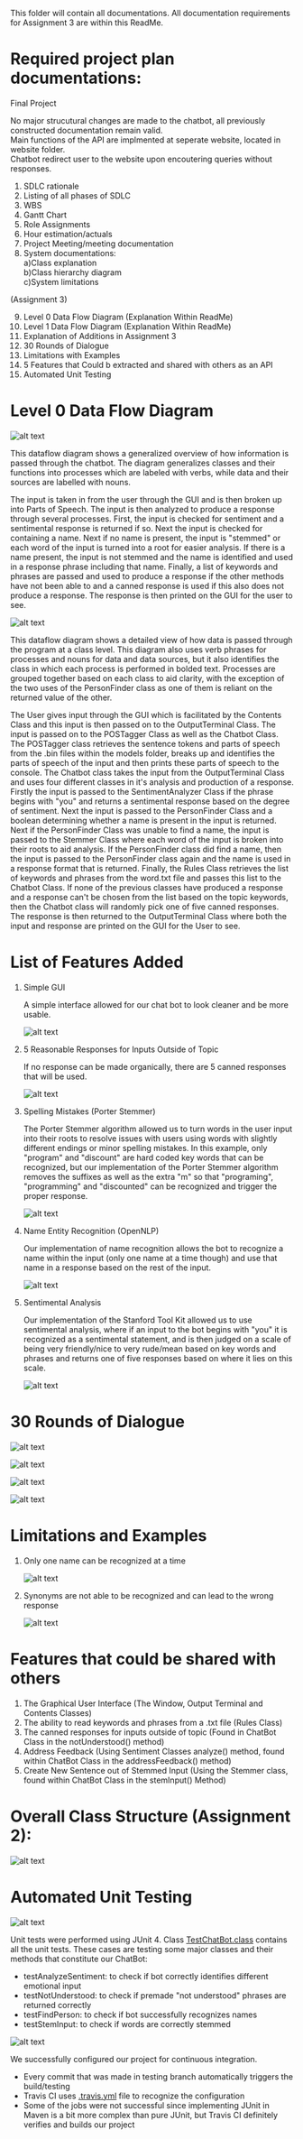 This folder will contain all documentations. All documentation requirements for Assignment 3 are within this ReadMe.
# Required project plan documentations: #  
Final Project  
  
No major strucutural changes are made to the chatbot, all previously constructed documentation remain valid.  
Main functions of the API are implmented at seperate website, located in website folder.  
Chatbot redirect user to the website upon encoutering queries without responses.

1. SDLC rationale  
2. Listing of all phases of SDLC  
3. WBS  
4. Gantt Chart
5. Role Assignments
6. Hour estimation/actuals
7. Project Meeting/meeting documentation
8. System documentations:   
   a)Class explanation  
   b)Class hierarchy diagram  
   c)System limitations  

(Assignment 3)

9. Level 0 Data Flow Diagram (Explanation Within ReadMe)
10. Level 1 Data Flow Diagram  (Explanation Within ReadMe)
11. Explanation of Additions in Assignment 3
4. 30 Rounds of Dialogue
5. Limitations with Examples
6. 5 Features that Could b extracted and shared with others as an API
7. Automated Unit Testing
# Level 0 Data Flow Diagram #

![alt text](https://github.com/COSC310-Project-Group-8/AssignmentTwo/blob/main/Documentations/Level%200%20Data%20Flow%20Diagram.png?raw=true)

This dataflow diagram shows a generalized overview of how information is passed through the chatbot. The diagram generalizes classes and their functions into processes which are labeled with verbs, while data and their sources are labelled with nouns. 

The input is taken in from the user through the GUI and is then broken up into Parts of Speech. The input is then analyzed to produce a response through several processes. First, the input is checked for sentiment and a sentimental response is returned if so. Next the input is checked for containing a name. Next if no name is present, the input is "stemmed" or each word of the input is turned into a root for easier analysis. If there is a name present, the input is not stemmed and the name is identified and used in a response phrase including that name. Finally, a list of keywords and phrases are passed and used to produce a response if the other methods have not been able to and a canned response is used if this also does not produce a response. The response is then printed on the GUI for the user to see.

![alt text](https://github.com/COSC310-Project-Group-8/AssignmentTwo/blob/fd0bcfeda9833c60a80bb416c56657d18d4f362c/Documentations/Level%201%20Data%20Flow%20Diagram.png?raw=true)

This dataflow diagram shows a detailed view of how data is passed through the program at a class level. This diagram also uses verb phrases for processes and nouns for data and data sources, but it also identifies the class in which each process is performed in bolded text. Processes are grouped together based on each class to aid clarity, with the exception of the two uses of the PersonFinder class as one of them is reliant on the returned value of the other.

The User gives input through the GUI which is facilitated by the Contents Class and this input is then passed on to the OutputTerminal Class. The input is passed on to the POSTagger Class as well as the Chatbot Class. The POSTagger class retrieves the sentence tokens and parts of speech from the .bin files within the models folder, breaks up and identifies the parts of speech of the input and then prints these parts of speech to the console. The Chatbot class takes the input from the OutputTerminal Class and uses four different classes in it's analysis and production of a response. Firstly the input is passed to the SentimentAnalyzer Class if the phrase begins with "you" and returns a sentimental response based on the degree of sentiment. Next the input is passed to the PersonFinder Class and a boolean determining whether a name is present in the input is returned. Next if the PersonFinder Class was unable to find a name, the input is passed to the Stemmer Class where each word of the input is broken into their roots to aid analysis. If the PersonFinder class did find a name, then the input is passed to the PersonFinder class again and the name is used in a response format that is returned. Finally, the Rules Class retrieves the list of keywords and phrases from the word.txt file and passes this list to the Chatbot Class. If none of the previous classes have produced a response and a response can't be chosen from the list based on the topic keywords, then the Chatbot class will randomly pick one of five canned responses. The response is then returned to the OutputTerminal Class where both the input and response are printed on the GUI for the User to see.

# List of Features Added

1. Simple GUI

   A simple interface allowed for our chat bot to look cleaner and be more usable.

   ![alt text](https://github.com/COSC310-Project-Group-8/AssignmentTwo/blob/main/Documentations/feature1.png?raw=true)

2. 5 Reasonable Responses for Inputs Outside of Topic

   If no response can be made organically, there are 5 canned responses that will be used.

   ![alt text](https://github.com/COSC310-Project-Group-8/AssignmentTwo/blob/main/Documentations/feature2.png?raw=true)

3. Spelling Mistakes (Porter Stemmer)

   The Porter Stemmer algorithm allowed us to turn words in the user input into their roots to resolve issues with users using words with slightly different endings or minor spelling mistakes. In this example, only "program" and "discount" are hard coded key words that can be recognized, but our implementation of the Porter Stemmer algorithm removes the suffixes as well as the extra "m" so that "programing", "programming" and "discounted" can be recognized and trigger the proper response.

   ![alt text](https://github.com/COSC310-Project-Group-8/AssignmentTwo/blob/main/Documentations/feature3.png?raw=true)

4. Name Entity Recognition (OpenNLP)

   Our implementation of name recognition allows the bot to recognize a name within the input (only one name at a time though) and use that name in a response based on the rest of the input.

   ![alt text](https://github.com/COSC310-Project-Group-8/AssignmentTwo/blob/main/Documentations/feature4.png?raw=true)

5. Sentimental Analysis

   Our implementation of the Stanford Tool Kit allowed us to use sentimental analysis, where if an input to the bot begins with "you" it is recognized as a sentimental statement, and is then judged on a scale of being very friendly/nice to very rude/mean based on key words and phrases and returns one of five responses based on where it lies on this scale.

   ![alt text](https://github.com/COSC310-Project-Group-8/AssignmentTwo/blob/main/Documentations/feature5.png?raw=true)

# 30 Rounds of Dialogue

![alt text](https://github.com/COSC310-Project-Group-8/AssignmentTwo/blob/main/Documentations/30%20Rounds%20(1).png?raw=true)

![alt text](https://github.com/COSC310-Project-Group-8/AssignmentTwo/blob/main/Documentations/30%20Rounds%20(2).png?raw=true)

![alt text](https://github.com/COSC310-Project-Group-8/AssignmentTwo/blob/main/Documentations/30%20Rounds%20(3).png?raw=true)

![alt text](https://github.com/COSC310-Project-Group-8/AssignmentTwo/blob/main/Documentations/30%20Rounds%20(4).png?raw=true)

# Limitations and Examples

1. Only one name can be recognized at a time

   ![alt text](https://github.com/COSC310-Project-Group-8/AssignmentTwo/blob/main/Documentations/Limitations%20(1).png?raw=true)

2. Synonyms are not able to be recognized and can lead to the wrong response

   ![alt text](https://github.com/COSC310-Project-Group-8/AssignmentTwo/blob/main/Documentations/Limitations%20(2).png?raw=true)

# Features that could be shared with others

1. The Graphical User Interface (The Window, Output Terminal and Contents Classes)
2. The ability to read keywords and phrases from a .txt file (Rules Class)
3. The canned responses for inputs outside of topic (Found in ChatBot Class in the notUnderstood() method)
4. Address Feedback (Using Sentiment Classes analyze() method, found within ChatBot Class in the addressFeedback() method)
5. Create New Sentence out of Stemmed Input (Using the Stemmer class, found within ChatBot Class in the stemInput() Method)

# Overall Class Structure (Assignment 2): #

![alt text](https://github.com/COSC310-Project-Group-8/AssignmentTwo/blob/main/Documentations/UML%20(1).png?raw=true)

# Automated Unit Testing

![alt text](https://github.com/COSC310-Project-Group-8/AssignmentTwo/blob/main/Documentations/JUnit%20TestCases.png?raw=true)

Unit tests were performed using JUnit 4. Class [TestChatBot.class](../assignment2/src/assignment2/TestChatBot.java) contains all the unit tests.
These cases are testing some major classes and their methods that constitute our ChatBot:
- testAnalyzeSentiment: to check if bot correctly identifies different emotional input
- testNotUnderstood: to check if premade "not understood" phrases are returned correctly
- testFindPerson: to check if bot successfully recognizes names
- testStemInput: to check if words are correctly stemmed

![alt text](https://github.com/COSC310-Project-Group-8/AssignmentTwo/blob/main/Documentations/Travis%20CI%20Automated%20Testing.png?raw=true)

We successfully configured our project for continuous integration.
- Every commit that was made in testing branch automatically triggers the build/testing
- Travis CI uses [.travis.yml](../.travis.yml) file to recognize the configuration
- Some of the jobs were not successful since implementing JUnit in Maven is a bit more complex than pure JUnit, but Travis CI definitely verifies and builds our project
